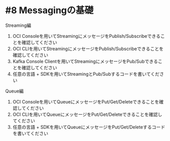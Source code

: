 # #8 Messagingの基礎


Streaming編
1. OCI Consoleを用いてStreamingにメッセージをPublish/Subscribeできることを確認してください
1. OCI CLIを用いてStreamingにメッセージをPublish/Subscribeできることを確認してください
1. Kafka Console Clientを用いてStreamingにメッセージをPub/Subできることを確認してください
1. 任意の言語 + SDKを用いてStreamingとPub/Subするコードを書いてください

Queue編
1. OCI Consoleを用いてQueueにメッセージをPut/Get/Deleteできることを確認してください
1. OCI CLIを用いてQueueにメッセージをPut/Get/Deleteできることを確認してください
1. 任意の言語 + SDKを用いてQueueにメッセージをPut/Get/Deleteするコードを書いてください

